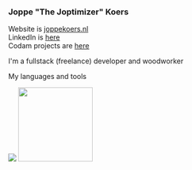 ### Joppe "The Joptimizer" Koers

Website is [joppekoers.nl](https://joppekoers.nl)\
LinkedIn is [here](https://www.linkedin.com/in/joppekoers)\
Codam projects are [here](https://github.com/42-jkoers)

I'm a fullstack (freelance) developer and woodworker

My languages and tools

<img src="https://skillicons.dev/icons?i=ts,nodejs,c,cs,cpp,docker,react,rust,go,bun,vscode,vim,svelte,bash,dotnet,python,linux,grafana,redis,nginx,postgres,express,tailwind,arduino,bash,cloudflare,jquery,css,discord,figma,git,github,githubactions,html,js,kubernetes,sqlite,mysql,jest,gherkin,nestjs,ps,rollupjs,nextjs,md,regex,planetscale,p5js,latex,postman,raspberrypi,sentry,vite,vercel,vue" />

<img src="https://github-readme-stats.vercel.app/api?username=sirmorfield&theme=dark&count_private=true&show_icons=true&number_format=long&hide_title=true&hide_rank=true&disable_animations=true" height="150"/>
